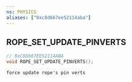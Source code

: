 ```yaml
---
ns: PHYSICS
aliases: ["0xc8d667ee52114aba"]
---
```

## ROPE_SET_UPDATE_PINVERTS

```c
// 0xC8D667EE52114ABA
void ROPE_SET_UPDATE_PINVERTS();
```

```
force update rope's pin verts
```
